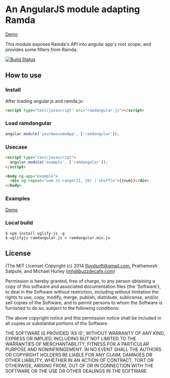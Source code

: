 # An AngularJS module adapting Ramda
[Demo](https://rawgit.com/ramda/ramdangular/master/examples/index.html)

This module exposes Ramda's API into angular app's root scope,
and provides some filters from Ramda.

[![Build Status](https://api.travis-ci.org/ramda/ramdangular.svg?branch=master)](https://travis-ci.org/ramda/ramdangular)

## How to use

### Install

After loading angular.js and ramda.js:

```html
<script type="text/javascript" src="ramdangular.js"></script>
```

### Load ramdangular

```javascript
angular.module('yourAwesomeApp', ['ramdangular']);
```

### Usecase

```html
<script type="text/javascript">
  angular.module('example', ['ramdangular']);
</script>

<body ng-app="example">
  <div ng-repeat="num in range(11, 20) | shuffle">{{num}}</div>
</body>
```

### Examples

[Demo](https://rawgit.com/ramda/ramdangular/master/examples/index.html)

### Local build

```
$ npm install uglify-js -g
$ uglifyjs ramdangular.js > ramdangular.min.js
```

## License

(The MIT License)
Copyright (c) 2014 <floydsoft@gmail.com>, Prathamesh Satpute, and Michael Hurley (<mh@buzzdecafe.com>)

Permission is hereby granted, free of charge, to any person obtaining a copy of this software and associated documentation files (the 'Software'), to deal in the Software without restriction, including without limitation the rights to use, copy, modify, merge, publish, distribute, sublicense, and/or sell copies of the Software, and to permit persons to whom the Software is furnished to do so, subject to the following conditions:

The above copyright notice and this permission notice shall be included in all copies or substantial portions of the Software.

THE SOFTWARE IS PROVIDED 'AS IS', WITHOUT WARRANTY OF ANY KIND, EXPRESS OR IMPLIED, INCLUDING BUT NOT LIMITED TO THE WARRANTIES OF MERCHANTABILITY, FITNESS FOR A PARTICULAR PURPOSE AND NONINFRINGEMENT. IN NO EVENT SHALL THE AUTHORS OR COPYRIGHT HOLDERS BE LIABLE FOR ANY CLAIM, DAMAGES OR OTHER LIABILITY, WHETHER IN AN ACTION OF CONTRACT, TORT OR OTHERWISE, ARISING FROM, OUT OF OR IN CONNECTION WITH THE SOFTWARE OR THE USE OR OTHER DEALINGS IN THE SOFTWARE.
